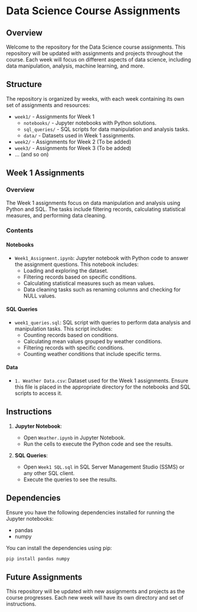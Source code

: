 # Data Science Course Assignments

## Overview

Welcome to the repository for the Data Science course assignments. This repository will be updated with assignments and projects throughout the course. Each week will focus on different aspects of data science, including data manipulation, analysis, machine learning, and more.

## Structure

The repository is organized by weeks, with each week containing its own set of assignments and resources:

- `week1/` - Assignments for Week 1
  - `notebooks/` - Jupyter notebooks with Python solutions.
  - `sql_queries/` - SQL scripts for data manipulation and analysis tasks.
  - `data/` - Datasets used in Week 1 assignments.
- `week2/` - Assignments for Week 2 (To be added)
- `week3/` - Assignments for Week 3 (To be added)
- ... (and so on)

## Week 1 Assignments

### Overview

The Week 1 assignments focus on data manipulation and analysis using Python and SQL. The tasks include filtering records, calculating statistical measures, and performing data cleaning.

### Contents

#### Notebooks

- `Week1_Assignment.ipynb`: Jupyter notebook with Python code to answer the assignment questions. This notebook includes:
  - Loading and exploring the dataset.
  - Filtering records based on specific conditions.
  - Calculating statistical measures such as mean values.
  - Data cleaning tasks such as renaming columns and checking for NULL values.

#### SQL Queries

- `week1_queries.sql`: SQL script with queries to perform data analysis and manipulation tasks. This script includes:
  - Counting records based on conditions.
  - Calculating mean values grouped by weather conditions.
  - Filtering records with specific conditions.
  - Counting weather conditions that include specific terms.

#### Data

- `1. Weather Data.csv`: Dataset used for the Week 1 assignments. Ensure this file is placed in the appropriate directory for the notebooks and SQL scripts to access it.

## Instructions

1. **Jupyter Notebook**:
   - Open `Weather.ipynb` in Jupyter Notebook.
   - Run the cells to execute the Python code and see the results.

2. **SQL Queries**:
   - Open `Week1 SQL.sql` in SQL Server Management Studio (SSMS) or any other SQL client.
   - Execute the queries to see the results.

## Dependencies

Ensure you have the following dependencies installed for running the Jupyter notebooks:

- pandas
- numpy

You can install the dependencies using pip:
```bash
pip install pandas numpy
```

## Future Assignments

This repository will be updated with new assignments and projects as the course progresses. Each new week will have its own directory and set of instructions.
